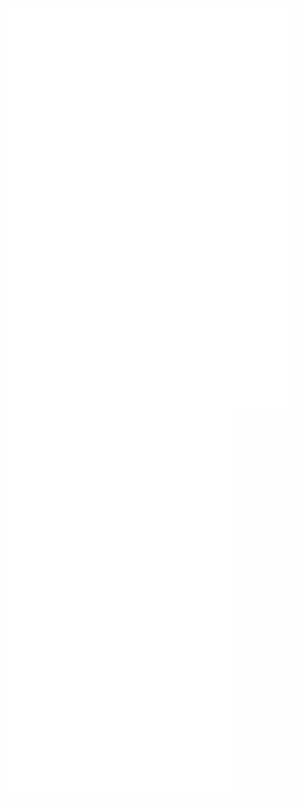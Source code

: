  <img src="github-metrics.svg" alt="GitHub Metrics" width="600" style="vertical-align: top;"/>
 <img src="metrics.plugin.languages.indepth.svg" alt="In-depth Languages" width="400" style="vertical-align: top;"/><img src="iso_calender.svg" alt="ISO Calendar" width="400" style="vertical-align: top;"/>
 <img src="metrics.plugin.activity.svg" alt="Plugin Activity" width="400" style="vertical-align: top;"/>

<img src="contributions.svg" alt="Contributions" width="400" style="vertical-align: top;"/> 
